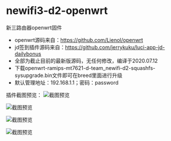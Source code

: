 # newifi3-d2-openwrt

新三路由器openwrt固件

 - openwrt源码来自：https://github.com/Lienol/openwrt
 - jd签到插件源码来自：https://github.com/jerrykuku/luci-app-jd-dailybonus
 - 全部为截止目前的最新版源码，无任何修改，编译于2020.07.12
 - 下载openwrt-ramips-mt7621-d-team_newifi-d2-squashfs-sysupgrade.bin文件即可在breed里面进行升级
 - 默认管理地址：192.168.1.1；密码：password
 
 插件截图预览：
 ![截图预览](https://cdn.jsdelivr.net/gh/img-link/pic/2020/07/12/ee96c5.png)

 ![截图预览](https://cdn.jsdelivr.net/gh/img-link/pic/2020/07/12/20ae82.png)

 ![截图预览](https://cdn.jsdelivr.net/gh/img-link/pic/2020/07/12/87307a.png)

 ![截图预览](https://cdn.jsdelivr.net/gh/img-link/pic/2020/07/12/4cfa99.png)
